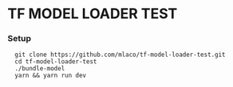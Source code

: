 # TF MODEL LOADER TEST

### Setup

```
  git clone https://github.com/mlaco/tf-model-loader-test.git
  cd tf-model-loader-test
  ./bundle-model
  yarn && yarn run dev
```